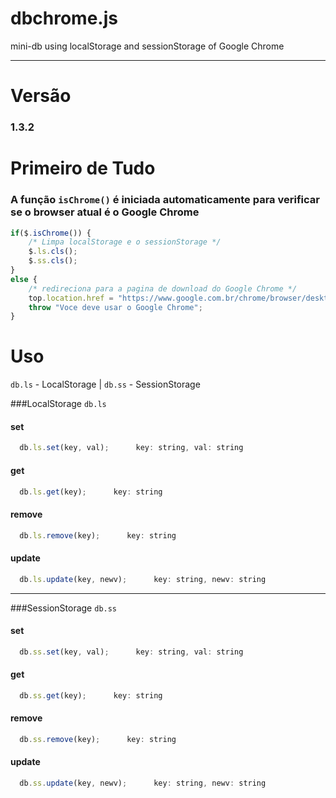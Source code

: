 # dbchrome.js
mini-db using localStorage and sessionStorage of Google Chrome

********************************************

# Versão
### 1.3.2

# Primeiro de Tudo
### A função <code>isChrome()</code> é iniciada automaticamente para verificar se o browser atual é o Google Chrome
```javascript
if($.isChrome()) {
	/* Limpa localStorage e o sessionStorage */
	$.ls.cls();
	$.ss.cls();
}
else {
	/* redireciona para a pagina de download do Google Chrome */
	top.location.href = "https://www.google.com.br/chrome/browser/desktop/";
	throw "Voce deve usar o Google Chrome";
}
```

# Uso
<code>db.ls</code> - <span>LocalStorage</span> | <code>db.ss</code> - <span>SessionStorage</span>

###LocalStorage <code>db.ls</code>
#### set
```javascript
  db.ls.set(key, val);      key: string, val: string
```

#### get
```javascript
  db.ls.get(key);      key: string
```

#### remove
```javascript
  db.ls.remove(key);      key: string
```

#### update
```javascript
  db.ls.update(key, newv);      key: string, newv: string
```

**********************************************

###SessionStorage <code>db.ss</code>
#### set
```javascript
  db.ss.set(key, val);      key: string, val: string
```

#### get
```javascript
  db.ss.get(key);      key: string
```

#### remove
```javascript
  db.ss.remove(key);      key: string
```

#### update
```javascript
  db.ss.update(key, newv);      key: string, newv: string
```
